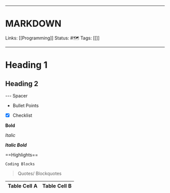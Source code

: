 ___
# MARKDOWN
Links: [[Programming]]
Status: #🗺️ 
Tags: [[]]
<!--- Created on: 2023.08.18, 00:14 --->
___
# Heading 1

## Heading 2

--- Spacer  

- Bullet Points

- [x] Checklist

**Bold**

*Italic*

***Italic Bold***

==Highlights==

```Coding Blocks```

> Quotes/ Blockquotes

Table Cell A  |  Table Cell B
----          |          ----

